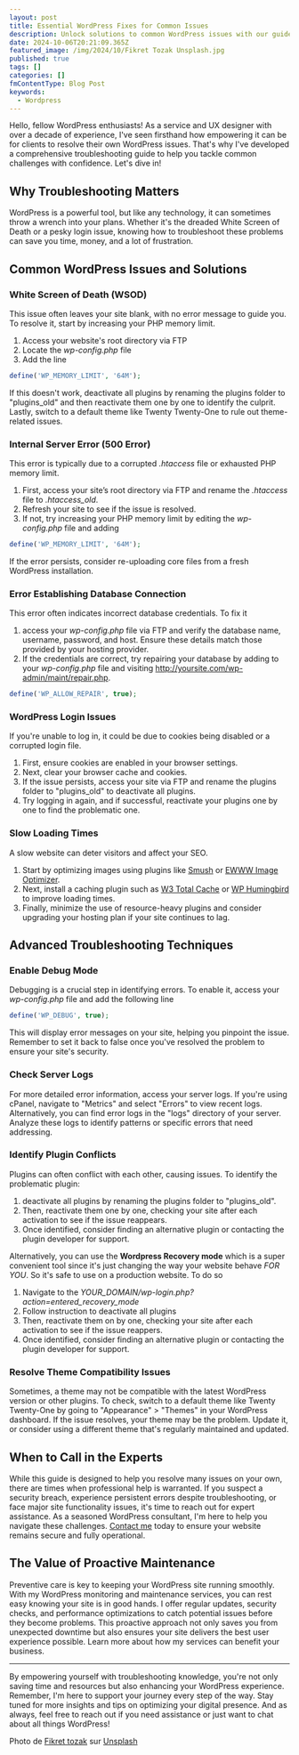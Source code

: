 ```yaml
---
layout: post
title: Essential WordPress Fixes for Common Issues
description: Unlock solutions to common WordPress issues with our guide. Learn step-by-step fixes to enhance site performance and resolve errors efficiently.
date: 2024-10-06T20:21:09.365Z
featured_image: /img/2024/10/Fikret Tozak Unsplash.jpg
published: true
tags: []
categories: []
fmContentType: Blog Post
keywords:
  - Wordpress
---
```

Hello, fellow WordPress enthusiasts! As a service and UX designer with over a decade of experience, I've seen firsthand how empowering it can be for clients to resolve their own WordPress issues. That's why I've developed a comprehensive troubleshooting guide to help you tackle common challenges with confidence. Let's dive in!

## Why Troubleshooting Matters

WordPress is a powerful tool, but like any technology, it can sometimes throw a wrench into your plans. Whether it's the dreaded White Screen of Death or a pesky login issue, knowing how to troubleshoot these problems can save you time, money, and a lot of frustration.

## Common WordPress Issues and Solutions

### White Screen of Death (WSOD)

This issue often leaves your site blank, with no error message to guide you. To resolve it, start by increasing your PHP memory limit.

1. Access your website's root directory via FTP
2. Locate the _wp-config.php_ file
3. Add the line

```php
define('WP_MEMORY_LIMIT', '64M');
```

If this doesn't work, deactivate all plugins by renaming the plugins folder to "plugins_old" and then reactivate them one by one to identify the culprit. Lastly, switch to a default theme like Twenty Twenty-One to rule out theme-related issues.

### Internal Server Error (500 Error)

This error is typically due to a corrupted _.htaccess_ file or exhausted PHP memory limit.

1. First, access your site’s root directory via FTP and rename the _.htaccess_ file to _.htaccess_old_.
2. Refresh your site to see if the issue is resolved.
3. If not, try increasing your PHP memory limit by editing the _wp-config.php_ file and adding

```php
define('WP_MEMORY_LIMIT', '64M');
```

If the error persists, consider re-uploading core files from a fresh WordPress installation.

### Error Establishing Database Connection

This error often indicates incorrect database credentials. To fix it

1. access your _wp-config.php_ file via FTP and verify the database name, username, password, and host. Ensure these details match those provided by your hosting provider.
2. If the credentials are correct, try repairing your database by adding to your _wp-config.php_ file and visiting http://yoursite.com/wp-admin/maint/repair.php.

```php
define('WP_ALLOW_REPAIR', true);
```

### WordPress Login Issues

If you're unable to log in, it could be due to cookies being disabled or a corrupted login file.

1. First, ensure cookies are enabled in your browser settings.
2. Next, clear your browser cache and cookies.
3. If the issue persists, access your site via FTP and rename the plugins folder to "plugins_old" to deactivate all plugins.
4. Try logging in again, and if successful, reactivate your plugins one by one to find the problematic one.

### Slow Loading Times

A slow website can deter visitors and affect your SEO.

1. Start by optimizing images using plugins like [Smush](https://wordpress.org/plugins/wp-smushit/) or [EWWW Image Optimizer](https://wordpress.org/plugins/ewww-image-optimizer/).
2. Next, install a caching plugin such as [W3 Total Cache](https://wordpress.org/plugins/w3-total-cache/) or [WP Humingbird](https://wordpress.org/plugins/hummingbird-performance/) to improve loading times.
3. Finally, minimize the use of resource-heavy plugins and consider upgrading your hosting plan if your site continues to lag.

## Advanced Troubleshooting Techniques

### Enable Debug Mode

Debugging is a crucial step in identifying errors. To enable it, access your _wp-config.php_ file and add the following line

```php
define('WP_DEBUG', true);
```

This will display error messages on your site, helping you pinpoint the issue. Remember to set it back to false once you've resolved the problem to ensure your site's security.

### Check Server Logs

For more detailed error information, access your server logs. If you're using cPanel, navigate to "Metrics" and select "Errors" to view recent logs. Alternatively, you can find error logs in the "logs" directory of your server. Analyze these logs to identify patterns or specific errors that need addressing.

### Identify Plugin Conflicts
Plugins can often conflict with each other, causing issues. To identify the problematic plugin:

1. deactivate all plugins by renaming the plugins folder to "plugins_old".
2. Then, reactivate them one by one, checking your site after each activation to see if the issue reappears.
3. Once identified, consider finding an alternative plugin or contacting the plugin developer for support.

Alternatively, you can use the **Wordpress Recovery mode** which is a super convenient tool since it's just changing the way your website behave _FOR YOU_. So it's safe to use on a production website. To do so

1. Navigate to the _YOUR_DOMAIN/wp-login.php?action=entered_recovery_mode_
2. Follow instruction to deactivate all plugins
3. Then, reactivate them on by one, checking your site after each activation to see if the issue reappers.
4. Once identified, consider finding an alternative plugin or contacting the plugin developer for support.

### Resolve Theme Compatibility Issues

Sometimes, a theme may not be compatible with the latest WordPress version or other plugins. To check, switch to a default theme like Twenty Twenty-One by going to "Appearance" > "Themes" in your WordPress dashboard. If the issue resolves, your theme may be the problem. Update it, or consider using a different theme that's regularly maintained and updated.

## When to Call in the Experts

While this guide is designed to help you resolve many issues on your own, there are times when professional help is warranted. If you suspect a security breach, experience persistent errors despite troubleshooting, or face major site functionality issues, it's time to reach out for expert assistance. As a seasoned WordPress consultant, I'm here to help you navigate these challenges. <a href="#" class="contact-trigger js-contact">Contact me</a> today to ensure your website remains secure and fully operational.

## The Value of Proactive Maintenance

Preventive care is key to keeping your WordPress site running smoothly. With my WordPress monitoring and maintenance services, you can rest easy knowing your site is in good hands. I offer regular updates, security checks, and performance optimizations to catch potential issues before they become problems. This proactive approach not only saves you from unexpected downtime but also ensures your site delivers the best user experience possible. Learn more about how my services can benefit your business.

---
By empowering yourself with troubleshooting knowledge, you're not only saving time and resources but also enhancing your WordPress experience. Remember, I'm here to support your journey every step of the way. Stay tuned for more insights and tips on optimizing your digital presence. And as always, feel free to reach out if you need assistance or just want to chat about all things WordPress!

Photo de <a href="https://unsplash.com/fr/@tozakfikret?utm_content=creditCopyText&utm_medium=referral&utm_source=unsplash">Fikret tozak</a> sur <a href="https://unsplash.com/fr/photos/personne-en-t-shirt-noir-et-blanc-a-laide-dun-ordinateur-Zk--Ydz2IAs?utm_content=creditCopyText&utm_medium=referral&utm_source=unsplash">Unsplash</a>

